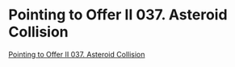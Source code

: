 # Pointing to Offer II 037. Asteroid Collision
[Pointing to Offer II 037. Asteroid Collision](https://aiwithcloud.com/2022/09/16/pointing_to_offer_ii_037-_asteroid_collision/)